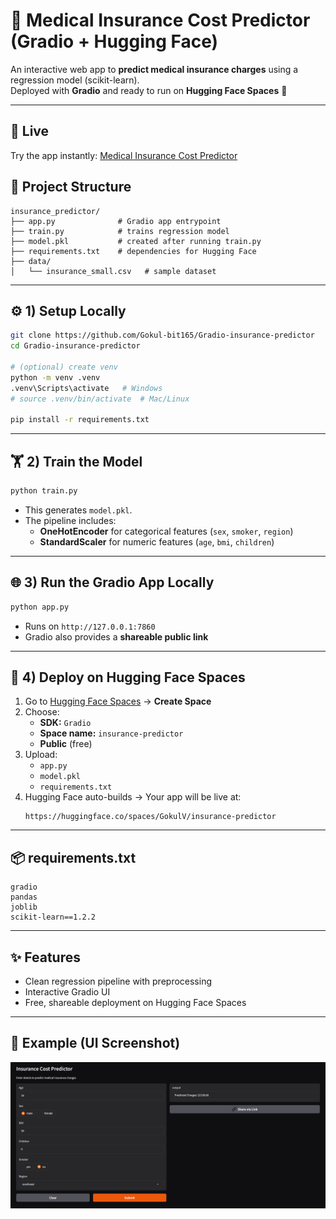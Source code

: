 # 🏥 Medical Insurance Cost Predictor (Gradio + Hugging Face)

An interactive web app to **predict medical insurance charges** using a regression model (scikit-learn).  
Deployed with **Gradio** and ready to run on **Hugging Face Spaces** 🚀  

---
## 🌟 Live 

Try the app instantly: [Medical Insurance Cost Predictor](https://huggingface.co/spaces/GokulV/insurance-predictor)
## 📂 Project Structure
```text
insurance_predictor/
├── app.py              # Gradio app entrypoint
├── train.py            # trains regression model
├── model.pkl           # created after running train.py
├── requirements.txt    # dependencies for Hugging Face
├── data/
│   └── insurance_small.csv   # sample dataset
```

---

## ⚙️ 1) Setup Locally
```bash
git clone https://github.com/Gokul-bit165/Gradio-insurance-predictor
cd Gradio-insurance-predictor

# (optional) create venv
python -m venv .venv
.venv\Scripts\activate   # Windows
# source .venv/bin/activate  # Mac/Linux

pip install -r requirements.txt
```

---

## 🏋️ 2) Train the Model
```bash
python train.py
```
- This generates `model.pkl`.  
- The pipeline includes:
  - **OneHotEncoder** for categorical features (`sex`, `smoker`, `region`)  
  - **StandardScaler** for numeric features (`age`, `bmi`, `children`)  

---

## 🌐 3) Run the Gradio App Locally
```bash
python app.py
```
- Runs on `http://127.0.0.1:7860`  
- Gradio also provides a **shareable public link**  

---

## 🚀 4) Deploy on Hugging Face Spaces
1. Go to [Hugging Face Spaces](https://huggingface.co/spaces) → **Create Space**  
2. Choose:
   - **SDK:** `Gradio`  
   - **Space name:** `insurance-predictor`  
   - **Public** (free)  
3. Upload:
   - `app.py`  
   - `model.pkl`  
   - `requirements.txt`  
4. Hugging Face auto-builds → Your app will be live at:
   ```
   https://huggingface.co/spaces/GokulV/insurance-predictor
   ```

---

## 📦 requirements.txt
```text
gradio
pandas
joblib
scikit-learn==1.2.2
```

---

## ✨ Features
- Clean regression pipeline with preprocessing  
- Interactive Gradio UI  
- Free, shareable deployment on Hugging Face Spaces  

---

## 📸 Example (UI Screenshot)
   ![Medical Insurance Cost Predictor UI](ui.png)

